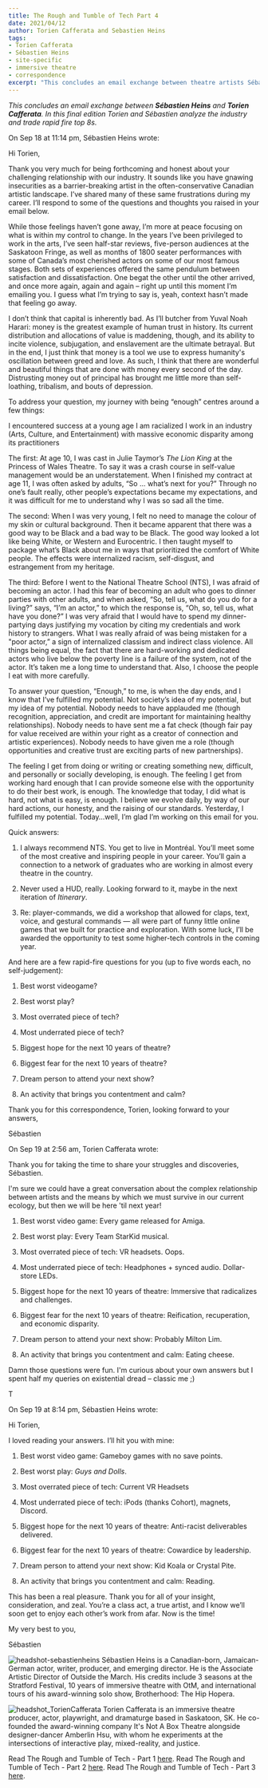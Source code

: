```yaml
---
title: The Rough and Tumble of Tech Part 4
date: 2021/04/12 
author: Torien Cafferata and Sebastien Heins
tags:
- Torien Cafferata
- Sébastien Heins
- site-specific
- immersive theatre
- correspondence
excerpt: "This concludes an email exchange between theatre artists Sébastien Heins and Torien Cafferata. In this final edition Torien and Sébastien analyze the industry and trade rapid fire Top Eights."
---
```


*This concludes an email exchange between **Sébastien Heins** and **Torien Cafferata**. In this final edition Torien and Sébastien analyze the industry and trade rapid fire top 8s.*

On Sep 18 at 11:14 pm, Sébastien Heins wrote:

Hi Torien,

Thank you very much for being forthcoming and honest about your challenging relationship with our industry. It sounds like you have gnawing insecurities as a barrier-breaking artist in the often-conservative Canadian artistic landscape. I’ve shared many of these same frustrations during my career. I’ll respond to some of the questions and thoughts you raised in your email below.

While those feelings haven’t gone away, I’m more at peace focusing on what is within my control to change. In the years I’ve been privileged to work in the arts, I’ve seen half-star reviews, five-person audiences at the Saskatoon Fringe, as well as months of 1800 seater performances with some of Canada’s most cherished actors on some of our most famous stages. Both sets of experiences offered the same pendulum between satisfaction and dissatisfaction. One begat the other until the other arrived, and once more again, again and again – right up until this moment I’m emailing you. I guess what I’m trying to say is, yeah, context hasn’t made that feeling go away.

I don’t think that capital is inherently bad. As I’ll butcher from Yuval Noah Harari: money is the greatest example of human trust in history. Its current distribution and allocations of value is maddening, though, and its ability to incite violence, subjugation, and enslavement are the ultimate betrayal. But in the end, I just think that money is a tool we use to express humanity's oscillation between greed and love. As such, I think that there are wonderful and beautiful things that are done with money every second of the day. Distrusting money out of principal has brought me little more than self-loathing, tribalism, and bouts of depression.

To address your question, my journey with being “enough” centres around a few things:

I encountered success at a young age
I am racialized
I work in an industry (Arts, Culture, and Entertainment) with massive economic disparity among its practitioners

The first:
At age 10, I was cast in Julie Taymor’s *The Lion King* at the Princess of Wales Theatre. To say it was a crash course in self-value management would be an understatement. When I finished my contract at age 11, I was often asked by adults, “So ... what’s next for you?” Through no one’s fault really, other people’s expectations became my expectations, and it was difficult for me to understand why I was so sad all the time.


The second:
When I was very young, I felt no need to manage the colour of my skin or cultural background. Then it became apparent that there was a good way to be Black and a bad way to be Black. The good way looked a lot like being White, or Western and Eurocentric. I then taught myself to package what’s Black about me in ways that prioritized the comfort of White people. The effects were internalized racism, self-disgust, and estrangement from my heritage.

The third:
Before I went to the National Theatre School (NTS), I was afraid of becoming an actor. I had this fear of becoming an adult who goes to dinner parties with other adults, and
when asked, “So, tell us, what do you do for a living?” says, “I’m an actor,” to which the response is, “Oh, so, tell us, what have you done?” I was very afraid that I would have to spend my dinner-partying days justifying my vocation by citing my credentials and work history to strangers. What I was really afraid of was being mistaken for a "poor actor,” a sign of internalized classism and indirect class violence. All things being equal, the fact that there are hard-working and dedicated actors who live below the poverty line is a failure of the system, not of the actor. It’s taken me a long time to understand that. Also, I choose the people I eat with more carefully.


To answer your question, “Enough,” to me, is when the day ends, and I know that I’ve fulfilled my potential. Not society’s idea of my potential, but my idea of my potential. Nobody needs to have applauded me (though recognition, appreciation, and credit are important for maintaining healthy relationships). Nobody needs to have sent me a fat check (though fair pay for value received are within your right as a creator of connection and artistic experiences). Nobody needs to have given me a role (though opportunities and creative trust are exciting parts of new partnerships).

The feeling I get from doing or writing or creating something new, difficult, and personally or socially developing, is enough. The feeling I get from working hard enough that I can provide someone else with the opportunity to do their best work, is enough. The knowledge that today, I did what is hard, not what is easy, is enough. I believe we evolve daily, by way of our hard actions, our honesty, and the raising of our standards. Yesterday, I fulfilled my potential. Today…well, I’m glad I’m working on this email for you.

Quick answers:

1) I always recommend NTS. You get to live in Montréal. You’ll meet some of the most creative and inspiring people in your career. You’ll gain a connection to a network of graduates who are working in almost every theatre in the country.

2) Never used a HUD, really. Looking forward to it, maybe in the next iteration of *Itinerary*.

3) Re: player-commands, we did a workshop that allowed for claps, text, voice, and gestural commands — all were part of funny little online games that we built for practice and exploration. With some luck, I’ll be awarded the opportunity to test some higher-tech controls in the coming year.


And here are a few rapid-fire questions for you (up to five words each, no self-judgement):

1) Best worst videogame?

2) Best worst play?

3) Most overrated piece of tech?

4) Most underrated piece of tech?

5) Biggest hope for the next 10 years of theatre?

6) Biggest fear for the next 10 years of theatre?

7) Dream person to attend your next show?

8) An activity that brings you contentment and calm?

Thank you for this correspondence, Torien, looking forward to your answers,

Sébastien

On Sep 19 at 2:56 am, Torien Cafferata wrote: 

Thank you for taking the time to share your struggles and discoveries, Sébastien. 

I'm sure we could have a great conversation about the complex relationship between artists and the means by which we must survive in our current ecology, but then we will be here 'til next year!
 
1) Best worst video game: Every game released for Amiga.

2) Best worst play: Every Team StarKid musical.

3) Most overrated piece of tech: VR headsets. Oops.

4) Most underrated piece of tech: Headphones + synced audio. Dollar-store LEDs.

5) Biggest hope for the next 10 years of theatre: Immersive that radicalizes and challenges.

6) Biggest fear for the next 10 years of theatre: Reification, recuperation, and economic disparity.

7) Dream person to attend your next show: Probably Milton Lim. 

8) An activity that brings you contentment and calm: Eating cheese.
 
Damn those questions were fun. I'm curious about your own answers but I spent half my queries on existential dread – classic me ;) 

T
 

On Sep 19 at 8:14 pm, Sébastien Heins wrote: 
 
Hi Torien,
 
I loved reading your answers. I’ll hit you with mine:
 
1) Best worst video game: Gameboy games with no save points.

2) Best worst play: *Guys and Dolls*.

3) Most overrated piece of tech: Current VR Headsets

4) Most underrated piece of tech: iPods (thanks Cohort), magnets, Discord.

5) Biggest hope for the next 10 years of theatre: Anti-racist deliverables delivered. 

6) Biggest fear for the next 10 years of theatre: Cowardice by leadership.

7) Dream person to attend your next show: Kid Koala or Crystal Pite.

8) An activity that brings you contentment and calm: Reading.
 
 
This has been a real pleasure. Thank you for all of your insight, consideration, and zeal. You’re a class act, a true artist, and I know we’ll soon get to enjoy each other’s work from afar. Now is the time!
 
My very best to you,

Sébastien
 

![headshot-sebastienheins](headshot_sebastienheins.jpg)
Sébastien Heins is a Canadian-born, Jamaican-German actor, writer, producer, and emerging director. He is the Associate Artistic Director of Outside the March. His credits include 3 seasons at the Stratford Festival, 10 years of immersive theatre with OtM, and international tours of his award-winning solo show, Brotherhood: The Hip Hopera.

![headshot_TorienCafferata](headshot_TorienCafferata.jpg)
Torien Cafferata is an immersive theatre producer, actor, playwright, and dramaturge based in Saskatoon, SK. He co-founded the award-winning company It's Not A Box Theatre alongside designer-dancer Amberlin Hsu, with whom he experiments at the intersections of interactive play, mixed-reality, and justice.

Read The Rough and Tumble of Tech - Part 1 <a href="/blog/2020/11/08/exchange_part1/">here</a>.
Read The Rough and Tumble of Tech - Part 2 <a href="/blog/2020/11/15/exchange_part2/">here</a>.
Read The Rough and Tumble of Tech - Part 3 <a href="/blog/2021/04/11/exchange_part3/">here</a>.

